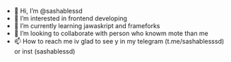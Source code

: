 - 👋 Hi, I’m @sashablessd
- 👀 I’m interested in frontend developing
- 🌱 I’m currently learning jawaskript and frameforks
- 💞️ I’m looking to collaborate with person who knowm mote than me
- 📫 How to reach me iv glad to see y in my telegram (t.me/sashablesssd) or inst (sashablessd)

<!---
sashablessd/sashablessd is a ✨ special ✨ repository because its `README.md` (this file) appears on your GitHub profile.
You can click the Preview link to take a look at your changes.
--->
